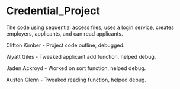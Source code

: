 # Credential_Project

The code using sequential access files, uses a login service, creates employers, applicants, and can read applicants.

Clifton Kimber - Project code outline, debugged.

Wyatt Giles - Tweaked applicant add function, helped debug.

Jaden Ackroyd - Worked on sort function, helped debug.

Austen Glenn - Tweaked reading function, helped debug.
